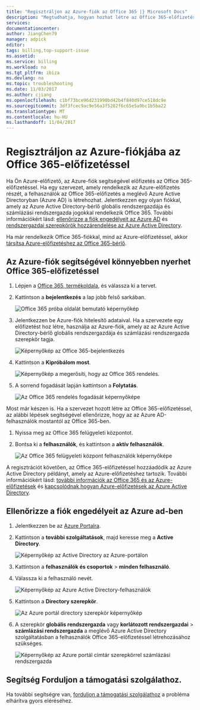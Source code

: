 ```yaml
---
title: "Regisztráljon az Azure-fiók az Office 365 |} Microsoft Docs"
description: "Megtudhatja, hogyan hozhat létre az Office 365-előfizetéssel az Azure-fiók használatával"
services: 
documentationcenter: 
author: JiangChen79
manager: adpick
editor: 
tags: billing,top-support-issue
ms.assetid: 
ms.service: billing
ms.workload: na
ms.tgt_pltfrm: ibiza
ms.devlang: na
ms.topic: troubleshooting
ms.date: 11/03/2017
ms.author: cjiang
ms.openlocfilehash: c1bf73bce96d231990bd42b4f840d97ce518dc9e
ms.sourcegitcommit: 3df3fcec9ac9e56a3f5282f6c65e5a9bc1b5ba22
ms.translationtype: MT
ms.contentlocale: hu-HU
ms.lasthandoff: 11/04/2017
---
```

# <a name="sign-up-for-an-office-365-subscription-with-your-azure-account"></a>Regisztráljon az Azure-fiókjába az Office 365-előfizetéssel
Ha Ön Azure-előfizető, az Azure-fiók segítségével előfizetés az Office 365-előfizetéssel. Ha egy szervezet, amely rendelkezik az Azure-előfizetés részét, a felhasználók az Office 365-előfizetés a meglévő Azure Active Directoryban (Azure AD) is létrehozhat. Jelentkezzen egy olyan fiókkal, amely az Azure Active Directory-bérlő globális rendszergazdája és számlázási rendszergazda jogokkal rendelkezik Office 365. További információkért lásd: [ellenőrizze a fiók engedélyeit az Azure AD](#RoleInAzureAD) és [rendszergazdai szerepkörök hozzárendelése az Azure Active Directory](../active-directory/active-directory-assign-admin-roles.md).

Ha már rendelkezik Office 365-fiókkal, mind az Azure-előfizetéssel, akkor [társítsa Azure-előfizetéshez az Office 365-bérlő](billing-add-office-365-tenant-to-azure-subscription.md).

## <a name="get-an-office-365-subscription-by-using-your-azure-account"></a>Az Azure-fiók segítségével könnyebben nyerhet Office 365-előfizetéssel

1. Lépjen a [Office 365, termékoldala](https://products.office.com/business), és válassza ki a tervet.
2. Kattintson a **bejelentkezés** a lap jobb felső sarkában.

    ![Office 365 próba oldalát bemutató képernyőkép](./media/billing-use-existing-azure-account-office-365-subscription/12-office-365-trial-page.png)
3. Jelentkezzen be Azure-fiók hitelesítő adataival. Ha a szervezete egy előfizetést hoz létre, használja az Azure-fiók, amely az az Azure Active Directory-bérlő globális rendszergazdája és számlázási rendszergazda szerepkör tagja.

    ![Képernyőkép az Office 365-bejelentkezés](./media/billing-use-existing-azure-account-office-365-subscription/13-office-365-sign-in.png)
4. Kattintson a **Kipróbálom most**.

    ![Képernyőkép a megerősíti, hogy az Office 365 rendelés.](./media/billing-use-existing-azure-account-office-365-subscription/14-office-365-confirm-your-order.png)
5. A sorrend fogadását lapján kattintson a **Folytatás**.

    ![Az Office 365 rendelés fogadását képernyőképe](./media/billing-use-existing-azure-account-office-365-subscription/15-office-365-order-receipt.png)

Most már készen is. Ha a szervezet hozott létre az Office 365-előfizetéssel, az alábbi lépések segítségével ellenőrizze, hogy az az Azure AD-felhasználók mostantól az Office 365-ben.

1. Nyissa meg az Office 365 felügyeleti központot.
2. Bontsa ki a **felhasználók**, és kattintson a **aktív felhasználók**.

    ![Az Office 365 felügyeleti központ felhasználók képernyőképe](./media/billing-use-existing-azure-account-office-365-subscription/16-office-365-admin-center-users.png)

A regisztrációt követően, az Office 365-előfizetéssel hozzáadódik az Azure Active Directory példányt, amely az Azure-előfizetéshez tartozik. További információkért lásd: [további információk az Office 365 és az Azure-előfizetések](billing-use-existing-office-365-account-azure-subscription.md#more-about-subs) és [kapcsolódnak hogyan Azure-előfizetések az Azure Active Directory](../active-directory/active-directory-how-subscriptions-associated-directory.md).

## <a id="RoleInAzureAD"></a>Ellenőrizze a fiók engedélyeit az Azure ad-ben
1. Jelentkezzen be az [Azure Portalra](https://portal.azure.com/).
2. Kattintson a **további szolgáltatások**, majd keresse meg a **Active Directory**.

    ![Képernyőkép az Active Directory az Azure-portálon](./media/billing-use-existing-azure-account-office-365-subscription/billing-more-services-active-directory.png)
3. Kattintson a **felhasználók és csoportok** > **minden felhasználó**.
4. Válassza ki a felhasználó nevét. 

    ![Képernyőkép az Azure Active Directory-felhasználók](./media/billing-use-existing-azure-account-office-365-subscription/billing-users-groups.png)

5. Kattintson a **Directory szerepkör**.
  
    ![Az Azure portál directory szerepkör képernyőkép](./media/billing-use-existing-azure-account-office-365-subscription/billing-user-directory-role.png)
6.  A szerepkör **globális rendszergazda** vagy **korlátozott rendszergazdai** > **számlázási rendszergazda** a meglévő Azure Active Directory szolgáltatásban a felhasználók Office 365-előfizetéssel létrehozásához szükséges.

    ![Képernyőkép az Azure portál címtár szerepkörrel számlázási rendszergazda](./media/billing-use-existing-azure-account-office-365-subscription/billing-directoryrole-limited.png)

## <a name="need-help-contact-support"></a>Segítség Forduljon a támogatási szolgálathoz.
Ha további segítségre van, [forduljon a támogatási szolgálathoz](https://portal.azure.com/?#blade/Microsoft_Azure_Support/HelpAndSupportBlade) a probléma elhárítva gyors eléréséhez. 
